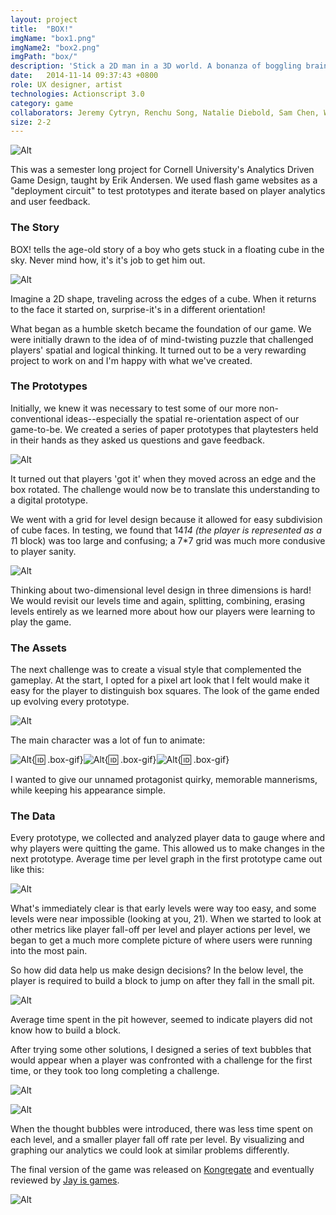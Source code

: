 ```yaml
---
layout: project
title:  "BOX!"
imgName: "box1.png"
imgName2: "box2.png"
imgPath: "box/"
description: 'Stick a 2D man in a 3D world. A bonanza of boggling brain-teasers. Reviewed by <a href="http://jayisgames.com/games/box">Jayisgames</a> and played by a bunch of people.'
date:   2014-11-14 09:37:43 +0800
role: UX designer, artist
technologies: Actionscript 3.0
category: game
collaborators: Jeremy Cytryn, Renchu Song, Natalie Diebold, Sam Chen, Will Peck
size: 2-2
---
```


![Alt](/img/box/intro.jpg)

This was a semester long project for Cornell University's Analytics Driven Game Design, taught by Erik Andersen. We used flash game websites as a "deployment circuit" to test prototypes and iterate based on player analytics and user feedback.

### The Story


BOX! tells the age-old story of a boy who gets stuck in a floating cube in the sky. Never mind how, it's it's job to get him out.

![Alt](/img/box/rotation.jpg)

Imagine a 2D shape, traveling across the edges of a cube. When it returns to the face it started on, surprise-it's in a different orientation!

What began as a humble sketch became the foundation of our game. We were initially drawn to the idea of of mind-twisting puzzle that challenged players' spatial and logical thinking. It turned out to be a very rewarding project to work on and I'm happy with what we've created.

### The Prototypes

Initially, we knew it was necessary to test some of our more non-conventional ideas--especially the spatial re-orientation aspect of our game-to-be. We created a series of paper prototypes that playtesters held in their hands as they asked us questions and gave feedback.

![Alt](/img/box/paper.jpg)

It turned out that players 'got it' when they moved across an edge and the box rotated. The challenge would now be to translate this understanding to a digital prototype. 

We went with a grid for level design because it allowed for easy subdivision of cube faces. In testing, we found that 14*14 (the player is represented as a 1*1 block) was too large and confusing; a 7*7 grid was much more condusive to player sanity.

![Alt](/img/box/leveldesign.gif)

Thinking about two-dimensional level design in three dimensions is hard! We would revisit our levels time and again, splitting, combining, erasing levels entirely as we learned more about how our players were learning to play the game. 

### The Assets

The next challenge was to create a visual style that complemented the gameplay. At the start, I opted for a pixel art look that I felt would make it easy for the player to distinguish box squares. The look of the game ended up evolving every prototype.

![Alt](/img/box/beforeandafter.png)

The main character was a lot of fun to animate:


![Alt](/img/box/walking.gif){:id: .box-gif}![Alt](/img/box/looking.gif){:id: .box-gif}![Alt](/img/box/makingnbreaking.gif){:id: .box-gif}


I wanted to give our unnamed protagonist quirky, memorable mannerisms, while keeping his appearance simple.

### The Data

Every prototype, we collected and analyzed player data to gauge where and why players were quitting the game. This allowed us to make changes in the next prototype. Average time per level graph in the first prototype came out like this:

![Alt](/img/box/avgtime.png)

What's immediately clear is that early levels were way too easy, and some levels were near impossible (looking at you, 21). When we started to look at other metrics like player fall-off per level and player actions per level, we began to get a much more complete picture of where users were running into the most pain. 

So how did data help us make design decisions? In the below level, the player is required to build a block to jump on after they fall in the small pit.

![Alt](/img/box/heatmap.png)

Average time spent in the pit however, seemed to indicate players did not know how to build a block.

After trying some other solutions, I designed a series of text bubbles that would appear when a player was confronted with a challenge for the first time, or they took too long completing a challenge.

![Alt](/img/box/nothoughtbubble.png)

![Alt](/img/box/thoughtbubble.png)

When the thought bubbles were introduced, there was less time spent on each level, and a smaller player fall off rate per level. By visualizing and graphing our analytics we could look at similar problems differently. 

The final version of the game was released on <a href="http://www.kongregate.com/games/Casiogre/box">Kongregate</a> and eventually reviewed by <a href="http://jayisgames.com/review/box.php">Jay is games</a>.

![Alt](/img/box/coverimage.png)



